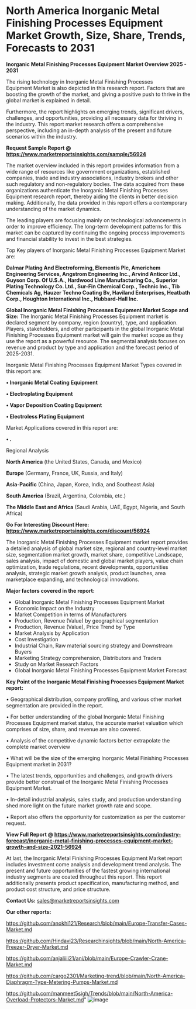   # North America Inorganic Metal Finishing Processes Equipment Market Growth, Size, Share, Trends, Forecasts to 2031

<Strong> Inorganic Metal Finishing Processes Equipment Market Overview 2025 - 2031</strong>

The rising technology in Inorganic Metal Finishing Processes Equipment Market is also depicted in this research report. Factors that are boosting the growth of the market, and giving a positive push to thrive in the global market is explained in detail.

Furthermore, the report highlights on emerging trends, significant drivers, challenges, and opportunities, providing all necessary data for thriving in the industry. This report market research offers a comprehensive perspective, including an in-depth analysis of the present and future scenarios within the industry.

<strong>Request Sample Report @ <a href=https://www.marketreportsinsights.com/sample/56924>https://www.marketreportsinsights.com/sample/56924</a></strong>

The market overview included in this report provides information from a wide range of resources like government organizations, established companies, trade and industry associations, industry brokers and other such regulatory and non-regulatory bodies. The data acquired from these organizations authenticate the Inorganic Metal Finishing Processes Equipment research report, thereby aiding the clients in better decision making. Additionally, the data provided in this report offers a contemporary understanding of the market dynamics.

The leading players are focusing mainly on technological advancements in order to improve efficiency. The long-term development patterns for this market can be captured by continuing the ongoing process improvements and financial stability to invest in the best strategies.

Top Key players of Inorganic Metal Finishing Processes Equipment Market are:

<strong>Dalmar Plating And Electroforming, Elementis Plc, Americhem Engineering Services, Angstrom Engineering Inc., Arvind Anticor Ltd., Guyson Corp. Of U.S.A., Hardwood Line Manufacturing Co., Superior Plating Technology Co. Ltd., Sur-Fin Chemical Corp., Technic Inc., Tib Chemicals Ag, Hauzer Techno Coating Bv, Haviland Enterprises, Heatbath Corp., Houghton International Inc., Hubbard-Hall Inc.</strong>

<strong><b>Global Inorganic Metal Finishing Processes Equipment Market Scope and Size:</b></strong>
The Inorganic Metal Finishing Processes Equipment market is declared segment by company, region (country), type, and application. Players, stakeholders, and other participants in the global Inorganic Metal Finishing Processes Equipment market will gain the market scope as they use the report as a powerful resource. The segmental analysis focuses on revenue and product by type and application and the forecast period of 2025-2031.

Inorganic Metal Finishing Processes Equipment Market Types covered in this report are:

<strong>• Inorganic Metal Coating Equipment

• Electroplating Equipment

• Vapor Deposition Coating Equipment

• Electroless Plating Equipment</strong>

Market Applications covered in this report are:

<strong>• .</strong> 

Regional Analysis

<strong>North America</strong> (the United States, Canada, and Mexico)

<strong>Europe</strong> (Germany, France, UK, Russia, and Italy)

<strong>Asia-Pacific</strong> (China, Japan, Korea, India, and Southeast Asia)

<strong>South America</strong> (Brazil, Argentina, Colombia, etc.)

<strong>The Middle East and Africa</strong> (Saudi Arabia, UAE, Egypt, Nigeria, and South Africa)

<strong>Go For Interesting Discount Here: <a href=https://www.marketreportsinsights.com/discount/56924>https://www.marketreportsinsights.com/discount/56924</a></strong>

The Inorganic Metal Finishing Processes Equipment market report provides a detailed analysis of global market size, regional and country-level market size, segmentation market growth, market share, competitive Landscape, sales analysis, impact of domestic and global market players, value chain optimization, trade regulations, recent developments, opportunities analysis, strategic market growth analysis, product launches, area marketplace expanding, and technological innovations.

<strong><b>Major factors covered in the report:</b></strong>
<ul>
  <li>Global Inorganic Metal Finishing Processes Equipment Market </li>
  <li>Economic Impact on the Industry</li>
  <li>Market Competition in terms of Manufacturers</li>
  <li>Production, Revenue (Value) by geographical segmentation</li>
  <li>Production, Revenue (Value), Price Trend by Type</li>
  <li>Market Analysis by Application</li>
  <li>Cost Investigation</li>
  <li>Industrial Chain, Raw material sourcing strategy and Downstream Buyers</li>
  <li>Marketing Strategy comprehension, Distributors and Traders</li>
  <li>Study on Market Research Factors</li>
  <li>Global Inorganic Metal Finishing Processes Equipment Market Forecast</li>
</ul>

<strong><b>Key Point of the Inorganic Metal Finishing Processes Equipment Market report:</b></strong>

• Geographical distribution, company profiling, and various other market segmentation are provided in the report.

• For better understanding of the global Inorganic Metal Finishing Processes Equipment market status, the accurate market valuation which comprises of size, share, and revenue are also covered.

• Analysis of the competitive dynamic factors better extrapolate the complete market overview

• What will be the size of the emerging Inorganic Metal Finishing Processes Equipment market in 2031?

• The latest trends, opportunities and challenges, and growth drivers provide better construal of the Inorganic Metal Finishing Processes Equipment Market.

• In-detail industrial analysis, sales study, and production understanding shed more light on the future market growth rate and scope.

• Report also offers the opportunity for customization as per the customer request.

<strong><b>View Full Report @ <a href=https://www.marketreportsinsights.com/industry-forecast/inorganic-metal-finishing-processes-equipment-market-growth-and-size-2021-56924>https://www.marketreportsinsights.com/industry-forecast/inorganic-metal-finishing-processes-equipment-market-growth-and-size-2021-56924</a></b></strong>


At last, the Inorganic Metal Finishing Processes Equipment Market report includes investment come analysis and development trend analysis. The present and future opportunities of the fastest growing international industry segments are coated throughout this report. This report additionally presents product specification, manufacturing method, and product cost structure, and price structure.

<strong>Contact Us:</strong>
sales@marketreportsinsights.com

<strong>Our other reports:</strong>

<a href=https://github.com/anokhi121/Research/blob/main/Europe-Transfer-Cases-Market.md>https://github.com/anokhi121/Research/blob/main/Europe-Transfer-Cases-Market.md</a>

<a href=https://github.com/Hindavi23/Researchinsights/blob/main/North-America-Freezer-Dryer-Market.md>https://github.com/Hindavi23/Researchinsights/blob/main/North-America-Freezer-Dryer-Market.md</a>

<a href=https://github.com/anjaliiii21/ani/blob/main/Europe-Crawler-Crane-Market.md>https://github.com/anjaliiii21/ani/blob/main/Europe-Crawler-Crane-Market.md</a>

<a href=https://github.com/cargo2301/Marketing-trend/blob/main/North-America-Diaphragm-Type-Metering-Pumps-Market.md>https://github.com/cargo2301/Marketing-trend/blob/main/North-America-Diaphragm-Type-Metering-Pumps-Market.md</a>

<a href=https://github.com/manmeet5sigh/Trends/blob/main/North-America-Overload-Protectors-Market.md>https://github.com/manmeet5sigh/Trends/blob/main/North-America-Overload-Protectors-Market.md</a>"
![image](https://github.com/user-attachments/assets/72ce3432-6fd4-4774-b32d-f511499a0f04)

